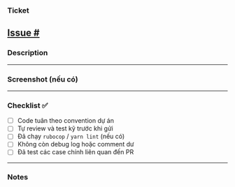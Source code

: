 ### Ticket
<!-- Link to the related issue or ticket -->
[Issue #](https://github.com/vantrong24052003/Project-Elearning-Rails/issues/)
---
### Description
<!-- Mô tả ngắn gọn về thay đổi, mục đích của PR này -->
---
### Screenshot (nếu có)
<!-- Chèn hình ảnh mô tả UI hoặc kết quả thực tế -->
---
### Checklist :white_check_mark:
- [ ] Code tuân theo convention dự án
- [ ] Tự review và test kỹ trước khi gửi
- [ ] Đã chạy `rubocop` / `yarn lint` (nếu có)
- [ ] Không còn debug log hoặc comment dư
- [ ] Đã test các case chính liên quan đến PR
---
### Notes
<!-- Ghi chú thêm nếu cần (ví dụ: cần merge gấp, ảnh hưởng area khác, v.v.) -->
